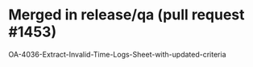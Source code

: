 # Merged in release/qa (pull request #1453)

OA-4036-Extract-Invalid-Time-Logs-Sheet-with-updated-criteria
